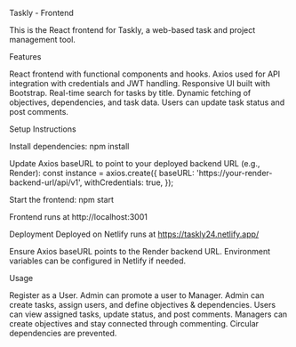 Taskly - Frontend

This is the React frontend for Taskly, a web-based task and project management tool.

Features

React frontend with functional components and hooks.
Axios used for API integration with credentials and JWT handling.
Responsive UI built with Bootstrap.
Real-time search for tasks by title.
Dynamic fetching of objectives, dependencies, and task data.
Users can update task status and post comments.

Setup Instructions

Install dependencies:
npm install

Update Axios baseURL to point to your deployed backend URL (e.g., Render):
const instance = axios.create({
  baseURL: 'https://your-render-backend-url/api/v1',
  withCredentials: true,
});

Start the frontend:
npm start


Frontend runs at http://localhost:3001

Deployment
Deployed on Netlify
runs at https://taskly24.netlify.app/

Ensure Axios baseURL points to the Render backend URL.
Environment variables can be configured in Netlify if needed.

Usage

Register as a User. Admin can promote a user to Manager.
Admin can create tasks, assign users, and define objectives & dependencies.
Users can view assigned tasks, update status, and post comments.
Managers can create objectives and stay connected through commenting.
Circular dependencies are prevented.
